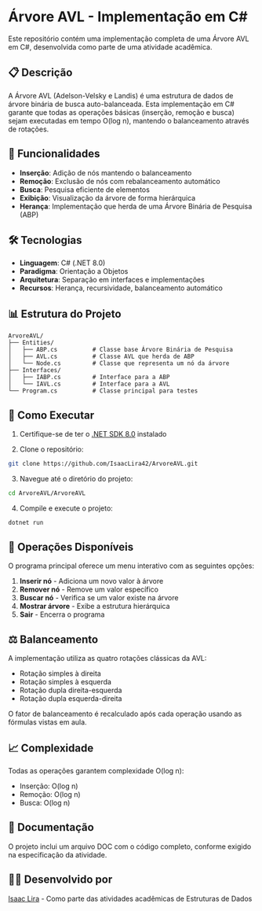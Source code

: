 # Árvore AVL - Implementação em C#

Este repositório contém uma implementação completa de uma Árvore AVL em C#, desenvolvida como parte de uma atividade acadêmica.

## 📋 Descrição

A Árvore AVL (Adelson-Velsky e Landis) é uma estrutura de dados de árvore binária de busca auto-balanceada. Esta implementação em C# garante que todas as operações básicas (inserção, remoção e busca) sejam executadas em tempo O(log n), mantendo o balanceamento através de rotações.

## 🚀 Funcionalidades

- **Inserção**: Adição de nós mantendo o balanceamento
- **Remoção**: Exclusão de nós com rebalanceamento automático
- **Busca**: Pesquisa eficiente de elementos
- **Exibição**: Visualização da árvore de forma hierárquica
- **Herança**: Implementação que herda de uma Árvore Binária de Pesquisa (ABP)

## 🛠️ Tecnologias

- **Linguagem**: C# (.NET 8.0)
- **Paradigma**: Orientação a Objetos
- **Arquitetura**: Separação em interfaces e implementações
- **Recursos**: Herança, recursividade, balanceamento automático

## 📊 Estrutura do Projeto

```
ArvoreAVL/
├── Entities/
│   ├── ABP.cs          # Classe base Árvore Binária de Pesquisa
│   ├── AVL.cs          # Classe AVL que herda de ABP
│   └── Node.cs         # Classe que representa um nó da árvore
├── Interfaces/
│   ├── IABP.cs         # Interface para a ABP
│   └── IAVL.cs         # Interface para a AVL
└── Program.cs          # Classe principal para testes
```

## 🎯 Como Executar

1. Certifique-se de ter o [.NET SDK 8.0](https://dotnet.microsoft.com/download/dotnet/8.0) instalado

2. Clone o repositório:
```bash
git clone https://github.com/IsaacLira42/ArvoreAVL.git
```

3. Navegue até o diretório do projeto:
```bash
cd ArvoreAVL/ArvoreAVL
```

4. Compile e execute o projeto:
```bash
dotnet run
```

## 📝 Operações Disponíveis

O programa principal oferece um menu interativo com as seguintes opções:

1. **Inserir nó** - Adiciona um novo valor à árvore
2. **Remover nó** - Remove um valor específico
3. **Buscar nó** - Verifica se um valor existe na árvore
4. **Mostrar árvore** - Exibe a estrutura hierárquica
5. **Sair** - Encerra o programa

## ⚖️ Balanceamento

A implementação utiliza as quatro rotações clássicas da AVL:
- Rotação simples à direita
- Rotação simples à esquerda
- Rotação dupla direita-esquerda
- Rotação dupla esquerda-direita

O fator de balanceamento é recalculado após cada operação usando as fórmulas vistas em aula.

## 📈 Complexidade

Todas as operações garantem complexidade O(log n):
- Inserção: O(log n)
- Remoção: O(log n)
- Busca: O(log n)

## 📄 Documentação

O projeto inclui um arquivo DOC com o código completo, conforme exigido na especificação da atividade.

## 👨‍💻 Desenvolvido por

[Isaac Lira](https://github.com/IsaacLira42) - Como parte das atividades acadêmicas de Estruturas de Dados
